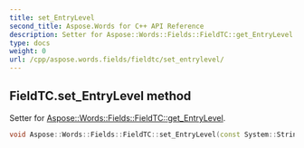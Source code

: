 ```yaml
---
title: set_EntryLevel
second_title: Aspose.Words for C++ API Reference
description: Setter for Aspose::Words::Fields::FieldTC::get_EntryLevel. 
type: docs
weight: 0
url: /cpp/aspose.words.fields/fieldtc/set_entrylevel/
---
```

## FieldTC.set_EntryLevel method


Setter for [Aspose::Words::Fields::FieldTC::get_EntryLevel](../get_entrylevel/).

```cpp
void Aspose::Words::Fields::FieldTC::set_EntryLevel(const System::String &value)
```

